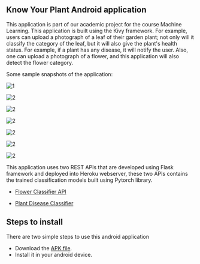## Know Your Plant Android application

This application is part of our academic project for the course Machine Learning. This application is built using the Kivy framework. For example, users can upload a photograph of a leaf of their garden plant; not only will it classify the category of the leaf, but it will also give the plant's health status. For example, if a plant has any disease, it will notify the user. Also, one can upload a photograph of a flower, and this application will also detect the flower category.

Some sample snapshots of the application: 

![1](/images/screenshot1.png)

![2](images/screenshot2.png)

![2](images/screenshot3.png)

![2](images/screenshot5.png)

![2](images/screenshot6.png)

![2](images/screenshot7.png)

![2](images/screenshot8.png)



This application uses two REST APIs that are developed using Flask framework and deployed into Heroku webserver, these two APIs contains the trained classification models built using Pytorch library.

- [Flower Classifier API](https://github.com/DeewakarChakraborty/FlowerClassifier.git)

- [Plant Disease Classifier](https://github.com/DeewakarChakraborty/PlantDiseaseClassifier.git)

  

## Steps to install

There are two simple steps to use this android application

- Download the [APK file](https://drive.google.com/file/d/1Jn0FMIxDEXLHOOuXqnr1lxzHec6fkHIr/view?usp=sharing).
- Install it in your android device.

